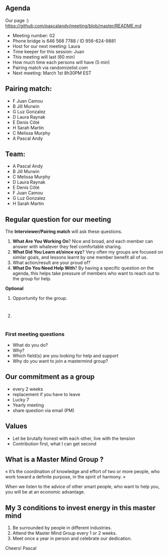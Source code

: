 ## Agenda

Our page :)<br>
https://github.com/pascalandy/meeting/blob/master/README.md

- Meeting number: 02
- Phone bridge is 646 568 7788 / ID 956-624-9881
- Host for our next meeting: Laura
- Time keeper for this session: Juan
- This meeting will last (60 min)
- How much time each persons will have (5 min)
- Pairing match via randomizelist.com
- Next meeting: March 1st 8h30PM EST

## Pairing match:

- F Juan Camou
- B Jill Murwin
- G Luz Gonzalez
- D Laura Raynak
- E Denis Côté
- H Sarah Martin
- C Melissa Murphy
- A Pascal Andy

## Team:

- A Pascal Andy
- B Jill Murwin
- C Melissa Murphy
- D Laura Raynak
- E Denis Côté
- F Juan Camou
- G Luz Gonzalez
- H Sarah Martin

## Regular question for our meeting

The **Interviewer/Pairing match** will ask these questions.

1. **What Are You Working On**? Nice and broad, and each member can answer with whatever they feel comfortable sharing.
2. **What Did You Learn at/since xyz**? Very often my groups are focused on similar goals, and lessons learnt by one member benefit all of us.
3. What action/result are your proud of?
4. **What Do You Need Help With**? By having a specific question on the agenda, this helps take pressure of members who want to reach out to the group for help.

**Optional**

1. Opportunity for the group.
2. #

### First meeting questions

- What do you do?
- Why?
- Which field(s) are you looking for help and support
- Why do you want to join a mastermind group?

## Our commitment as a group
- every 2 weeks
- replacement if you have to leave
- Lucky 7
- Yearly meeting
- share question via email (PM)

## Values
- Let be brutally honest with each other, live with the tension
- Contribution first, what I can get second

## What is a Master Mind Group ? 
« It’s the coordination of knowledge and effort of two or more people, who work toward a definite purpose, in the spirit of harmony. »

When we listen to the advice of other smart people, who want to help you, you will be at an economic advantage.

## My 3 conditions to invest energy in this master mind
1. Be surrounded by people in different industries.
2. Attend the Master Mind Group every 1 or 2 weeks.
3. Meet once a year in person and celebrate our dedication.

Cheers!
Pascal
